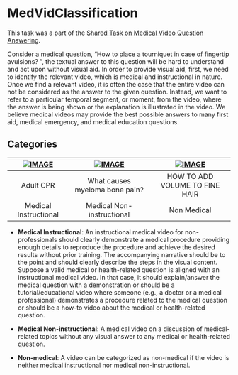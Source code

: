 # MedVidClassification
This task was a part of the [Shared Task on Medical Video Question Answering](https://medvidqa.github.io/).

Consider a medical question, “How to place a tourniquet in case of fingertip avulsions? ”, the textual answer to this question will be hard to understand and act upon without visual aid. In order to provide visual aid, first, we need to identify the relevant video, which is medical and instructional in nature. Once we find a relevant video, it is often the case that the entire video can not be considered as the answer to the given question. Instead, we want to refer to a particular temporal segment, or moment, from the video, where the answer is being shown or the explanation is illustrated in the video. We believe medical videos may provide the best possible answers to many first aid, medical emergency, and medical education questions.


## Categories

| [![IMAGE](https://img.youtube.com/vi/OaSovqEimyA/0.jpg)](https://www.youtube.com/embed/OaSovqEimyA) | [![IMAGE](https://img.youtube.com/vi/YqHv_8rKkeE/0.jpg)](https://www.youtube.com/embed/YqHv_8rKkeE) | [![IMAGE](https://img.youtube.com/vi/hE63VMlLyB8/0.jpg)](https://www.youtube.com/embed/hE63VMlLyB8) | 
:-------------------------:|:-------------------------:|:-------------------------:
Adult CPR | What causes myeloma bone pain? | HOW TO ADD VOLUME TO FINE HAIR
Medical Instructional | Medical Non-instructional | Non Medical

- <b>Medical Instructional</b>: An instructional medical video for non-professionals should clearly demonstrate a medical procedure providing enough details to reproduce the procedure and achieve the desired results without prior training. The accompanying narrative should be to the point and should clearly describe the steps in the visual content. Suppose a valid medical or health-related question is aligned with an instructional medical video. In that case, it should explain/answer the medical question with a demonstration or should be a tutorial/educational video where someone (e.g., a doctor or a medical professional) demonstrates a procedure related to the medical question or should be a how-to video about the medical or health-related question.

- <b>Medical Non-instructional</b>: A medical video on a discussion of medical-related topics without any visual answer to any medical or health-related question.

- <b>Non-medical</b>: A video can be categorized as non-medical if the video is neither medical instructional nor medical non-instructional.
       
